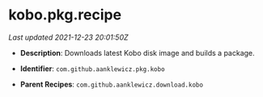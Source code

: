 # kobo.pkg.recipe

_Last updated 2021-12-23 20:01:50Z_

- **Description**: Downloads latest Kobo disk image and builds a package.

- **Identifier**: `com.github.aanklewicz.pkg.kobo`

- **Parent Recipes**: `com.github.aanklewicz.download.kobo`
